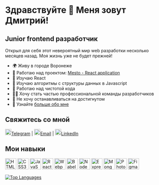 Здравствуйте 👋 Меня зовут Дмитрий!
===============================
Junior frontend разработчик
---------------------------
Открыл для себя этот невероятный мир web разработки несколько месяцев назад. Моя жизнь уже не будет прежней!
*   🌍  Живу в городе Воронеже
*   🎨  Работаю над проектом: [Mesto - React application](http://github.com/Trance0id/mesto-react)
*   🔬  Изучаю React
*   🧠  Изучаю алгоритмы с структуры данных в Javascript
*   🧼  Работаю над чистотой кода
*   🧑‍💻  Хочу стать частью профессиональной команды разработчиков
*   🧗  Не хочу останавливаться на достигнутом
*   📄  Узнайте [больше обо мне](https://career.habr.com/trance0id)

Свяжитесь со мной
---------------------------

[<img src='https://cdn.jsdelivr.net/npm/simple-icons@3.0.1/icons/telegram.svg' alt='telegram' height='20'>Telegram](https://t.me/Dmitii_Vasnev) | [<img src='https://cdn.jsdelivr.net/npm/simple-icons@3.0.1/icons/mail-dot-ru.svg' alt='mail-dot-ru' height='20'>Email](dmitriy_vasnev@mail.ru) | [<img src='https://cdn.jsdelivr.net/npm/simple-icons@3.0.1/icons/linkedin.svg' alt='linkedin' height='20'>LinkedIn](https://www.linkedin.com/in/VasnevDA)

Мои навыки
---------------------------

<p align="left">
<a href="https://developer.mozilla.org/en-US/docs/Glossary/HTML5" target="_blank" rel="noreferrer"><img src="https://raw.githubusercontent.com/danielcranney/readme-generator/main/public/icons/skills/html5-colored.svg" width="36" height="36" alt="HTML5" /></a>
<a href="https://www.w3.org/TR/CSS/#css" target="_blank" rel="noreferrer"><img src="https://raw.githubusercontent.com/danielcranney/readme-generator/main/public/icons/skills/css3-colored.svg" width="36" height="36" alt="CSS3" /></a>
<a href="https://developer.mozilla.org/en-US/docs/Web/JavaScript" target="_blank" rel="noreferrer"><img src="https://raw.githubusercontent.com/danielcranney/readme-generator/main/public/icons/skills/javascript-colored.svg" width="36" height="36" alt="JavaScript" /></a>
<a href="https://reactjs.org/" target="_blank" rel="noreferrer"><img src="https://raw.githubusercontent.com/danielcranney/readme-generator/main/public/icons/skills/react-colored.svg" width="36" height="36" alt="React" /></a>
<a href="https://webpack.js.org/" target="_blank" rel="noreferrer"><img src="https://raw.githubusercontent.com/danielcranney/readme-generator/main/public/icons/skills/webpack-colored.svg" width="36" height="36" alt="Webpack" /></a>
<a href="https://babeljs.io/" target="_blank" rel="noreferrer"><img src="https://raw.githubusercontent.com/danielcranney/readme-generator/main/public/icons/skills/babel-colored.svg" width="36" height="36" alt="Babel" /></a>
<a href="https://nodejs.org/en/" target="_blank" rel="noreferrer"><img src="https://raw.githubusercontent.com/danielcranney/readme-generator/main/public/icons/skills/nodejs-colored.svg" width="36" height="36" alt="NodeJS" /></a>
<a href="https://expressjs.com/" target="_blank" rel="noreferrer"><img src="https://raw.githubusercontent.com/danielcranney/readme-generator/main/public/icons/skills/express-colored.svg" width="36" height="36" alt="Express" /></a>
<a href="https://www.mongodb.com/" target="_blank" rel="noreferrer"><img src="https://raw.githubusercontent.com/danielcranney/readme-generator/main/public/icons/skills/mongodb-colored.svg" width="36" height="36" alt="MongoDB" /></a>
<a href="https://www.adobe.com/uk/products/photoshop.html" target="_blank" rel="noreferrer"><img src="https://raw.githubusercontent.com/danielcranney/readme-generator/main/public/icons/skills/photoshop-colored.svg" width="36" height="36" alt="Photoshop" /></a>
<a href="https://www.figma.com/" target="_blank" rel="noreferrer"><img src="https://raw.githubusercontent.com/danielcranney/readme-generator/main/public/icons/skills/figma-colored.svg" width="36" height="36" alt="Figma" /></a>
</p>

<a href="https://github.com/Trance0id" align="left"><img src="https://github-readme-stats.vercel.app/api/top-langs/?username=Trance0id&langs_count=10&title_color=0891b2&text_color=ffffff&icon_color=0891b2&bg_color=1c1917&hide_border=true&locale=en&custom_title=Top%20%Languages" alt="Top Languages" /></a>
